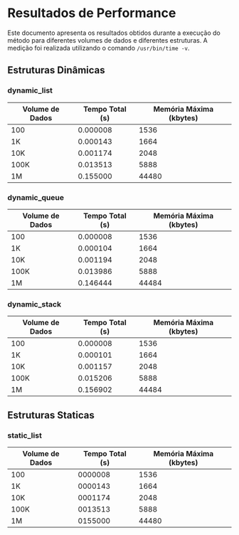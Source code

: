# Resultados de Performance

Este documento apresenta os resultados obtidos durante a execução do método para diferentes volumes de dados e diferentes estruturas. A medição foi realizada utilizando o comando `/usr/bin/time -v`.

## Estruturas Dinâmicas

### **dynamic_list**
| Volume de Dados | Tempo Total (s) | Memória Máxima (kbytes) |
|-----------------|-----------------|------------------------|
| 100             | 0.000008        | 1536                   |
| 1K              | 0.000143        | 1664                   |
| 10K             | 0.001174        | 2048                   |
| 100K            | 0.013513        | 5888                   |
| 1M              | 0.155000        | 44480                  |

### **dynamic_queue**
| Volume de Dados | Tempo Total (s) | Memória Máxima (kbytes) |
|-----------------|-----------------|------------------------|
| 100             | 0.000008        | 1536                   |
| 1K              | 0.000104        | 1664                   |
| 10K             | 0.001194        | 2048                   |
| 100K            | 0.013986        | 5888                   |
| 1M              | 0.146444        | 44484                  |


### **dynamic_stack**
| Volume de Dados | Tempo Total (s) | Memória Máxima (kbytes) |
|-----------------|-----------------|------------------------|
| 100             | 0.000008        | 1536                   |
| 1K              | 0.000101        | 1664                   |
| 10K             | 0.001157        | 2048                   |
| 100K            | 0.015206        | 5888                   |
| 1M              | 0.156902        | 44484                  |

## Estruturas Staticas

### **static_list**
| Volume de Dados | Tempo Total (s) | Memória Máxima (kbytes) |
|-----------------|-----------------|------------------------|
| 100             | 0000008        | 1536                   |
| 1K              | 0000143        | 1664                   |
| 10K             | 0001174        | 2048                   |
| 100K            | 0013513        | 5888                   |
| 1M              | 0155000        | 44480                  |

